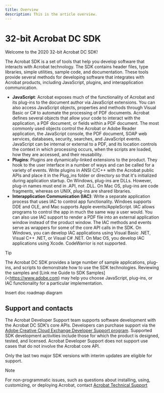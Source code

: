 ```yaml
---
title: Overview
description: This is the article overview.
---
```


# 32-bit Acrobat DC SDK

Welcome to the 2020 32-bit Acrobat DC SDK!

The Acrobat SDK is a set of tools that help you develop software that interacts with Acrobat technology. The SDK contains header files, type libraries, simple utilities, sample code, and documentation. These tools provide several methods for developing software that integrates with Acrobat products, including JavaScript, plugins, and interapplication communication.

* **JavaScript**: Acrobat exposes much of the functionality of Acrobat and its plug-ins to the document author via JavaScript extensions. You can also access JavaScript objects, properties and methods through Visual Basic or C# to automate the processing of PDF documents. Acrobat defines several objects that allow your code to interact with the  application, a PDF document, or fields within a PDF document. The most commonly used objects control the Acrobat or Adobe Reader application, the JavaScript console, the PDF document, SOAP web services, databases, security, searches, and JavaScript events. JavaScript can be internal or external to a PDF, and its location controls the context in which processing occurs, when the scripts are loaded, how they are accessed, and their reusability. 
* **Plugins**: Plugins are dynamically-linked extensions to the product. They hook to the user interface in a number of ways and can be called for a variety of events. Write plugins in ANSI C/C++ with the Acrobat public APIs and place it in the Plug_ins folder or directory so that it's initialized during application startup. On Windows, plug-ins are DLLs. However, plug-in names must end in .API, not .DLL. On Mac OS, plug-ins are code fragments, whereas on UNIX, plug-ins are shared libraries.
* **Interapplication Communication (IAC)**: Write a separate application process that uses IAC to control app functionality. Windoes supports DDE and OLE, and Mac supports Apple events/AppleScript. IAC allows programs to control the app in much the same way a user would. You can also use IAC support to render a PDF file into an external application window instead of the product window. The IAC methods and events serve as wrappers for some of the core API calls in the SDK. On Windows, you can develop IAC applications using Visual Basic .NET, Visual C++ .NET, or Visual C# .NET. On Mac OS, you develop IAC applications using Xcode. CodeWarrior is not supported.

>[!TIP]
>
>The Acrobat DC SDK provides a large number of sample applications, plug-ins, and scripts to demonstrate how to use the SDK technologies. Reviewing the samples and [Link me Guide to SDK Samples](<https://www.adobe.com) may help you choose  JavaScript, plug-ins, or IAC functionality for a particular implementation.

Insert doc roadmap diagram

## Support and contacts

The Acrobat Developer Support team supports software development with the Acrobat DC SDK’s core APIs. Developers can purchase support via the [Adobe Creative Cloud Exchange Developer Support program](https://helpx.adobe.com/ie/support/programs/cc-exchange-developer-support.html). Supported SDK development activities include those for which the product is designed, tested, and licensed. Acrobat Developer Support does not support use cases that do not involve the Acrobat core API. 

Only the last two major SDK versions with interim updates are eligible for support. 

>[!NOTE]
>
>For non-programmatic issues, such as questions about installing, using, customizing, or deploying Acrobat, contact [Acrobat Technical Support](https://helpx.adobe.com/uk/contact/what-contact-options.html)